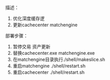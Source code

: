 描述：
1. 优化深度缓存逻
2. 更新cachecenter matchengine


部署步骤：
1. 暂停交易 资产更新
2. 替换cachecenter.exe matchengine.exe
3. 在matchengine目录执行./shell/makeslice.sh
4. 重启matchengine ./shell/restart.sh
5. 重启cachecenter ./shell/restart.sh